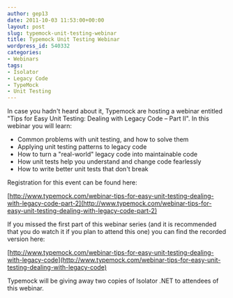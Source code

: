 ```yaml
---
author: gep13
date: 2011-10-03 11:53:00+00:00
layout: post
slug: typemock-unit-testing-webinar
title: Typemock Unit Testing Webinar
wordpress_id: 540332
categories:
- Webinars
tags:
- Isolator
- Legacy Code
- TypeMock
- Unit Testing
---
```


In case you hadn't heard about it, Typemock are hosting a webinar entitled "Tips for Easy Unit Testing: Dealing with Legacy Code – Part II". In this webinar you will learn:

  * Common problems with unit testing, and how to solve them
  * Applying unit testing patterns to legacy code
  * How to turn a "real-world" legacy code into maintainable code
  * How unit tests help you understand and change code fearlessly
  * How to write better unit tests that don't break

Registration for this event can be found here:

[http://www.typemock.com/webinar-tips-for-easy-unit-testing-dealing-with-legacy-code-part-2](http://www.typemock.com/webinar-tips-for-easy-unit-testing-dealing-with-legacy-code-part-2)

If you missed the first part of this webinar series (and it is recommended that you do watch it if you plan to attend this one) you can find the recorded version here:

[http://www.typemock.com/webinar-tips-for-easy-unit-testing-dealing-with-legacy-code](http://www.typemock.com/webinar-tips-for-easy-unit-testing-dealing-with-legacy-code)

Typemock will be giving away two copies of Isolator .NET to attendees of this webinar.
